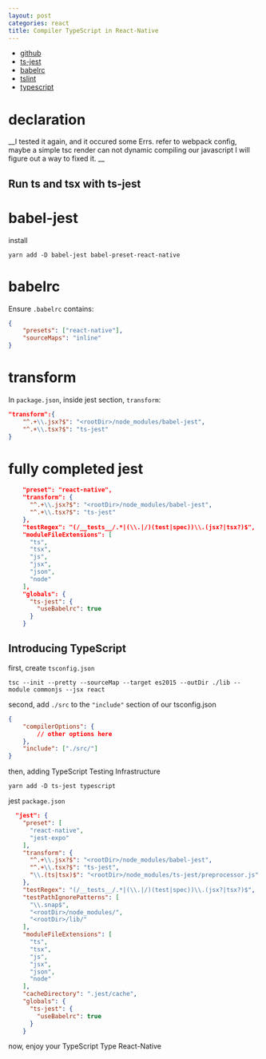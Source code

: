 ```yaml
---
layout: post
categories: react
title: Compiler TypeScript in React-Native
---
```


- [github][udtrokia]
- [ts-jest][ts-jest]
- [babelrc][babelrc]
- [tslint][tslint]
- [typescript][ts]

# declaration

__I tested it again, and it occured some Errs. refer to webpack config, maybe a simple tsc  render can not dynamic compiling our javascript I will figure out a way to fixed it. __

## Run ts and tsx with ts-jest
 
# babel-jest
 
install
```
yarn add -D babel-jest babel-preset-react-native
```

# babelrc
Ensure `.babelrc` contains:

```json
{
    "presets": ["react-native"],
    "sourceMaps": "inline"
}
```

# transform
In `package.json`, inside jest section, `transform`:
```json
"transform":{
    "^.+\\.jsx?$": "<rootDir>/node_modules/babel-jest",
    "^.+\\.tsx?$": "ts-jest"
}
```

# fully completed jest

```json
    "preset": "react-native",
    "transform": {
      "^.+\\.jsx?$": "<rootDir>/node_modules/babel-jest",
      "^.+\\.tsx?$": "ts-jest"
    },
    "testRegex": "(/__tests__/.*|(\\.|/)(test|spec))\\.(jsx?|tsx?)$",
    "moduleFileExtensions": [
      "ts",
      "tsx",
      "js",
      "jsx",
      "json",
      "node"
    ],
    "globals": {
      "ts-jest": {
        "useBabelrc": true
      }
    }
```

## Introducing TypeScript

first, create `tsconfig.json`
```shell
tsc --init --pretty --sourceMap --target es2015 --outDir ./lib --module commonjs --jsx react
```
second, add `./src` to the `"include"` section of our tsconfig.json

```json
{
    "compilerOptions": {
        // other options here
    },
    "include": ["./src/"]
}
```
then, adding TypeScript Testing Infrastructure

```
yarn add -D ts-jest typescript
```
jest `package.json`

```json
  "jest": {
    "preset": [
      "react-native",
      "jest-expo"
    ],
    "transform": {
      "^.+\\.jsx?$": "<rootDir>/node_modules/babel-jest",
      "^.+\\.tsx?$": "ts-jest",
      "\\.(ts|tsx)$": "<rootDir>/node_modules/ts-jest/preprocessor.js"
    },
    "testRegex": "(/__tests__/.*|(\\.|/)(test|spec))\\.(jsx?|tsx?)$",
    "testPathIgnorePatterns": [
      "\\.snap$",
      "<rootDir>/node_modules/",
      "<rootDir>/lib/"
    ],
    "moduleFileExtensions": [
      "ts",
      "tsx",
      "js",
      "jsx",
      "json",
      "node"
    ],
    "cacheDirectory": ".jest/cache",
    "globals": {
      "ts-jest": {
        "useBabelrc": true
      }
    }
```

now, enjoy your TypeScript Type React-Native

[ts]:https://github.com/Microsoft/TypeScript-React-Native-Starter
[babelrc]:http://babeljs.io
[tslint]:https://palantir.github.io/tslint/
[ts-jest]:https://github.com/kulshekhar/ts-jest
[udtrokia]: https://github.com/udtrokia/React-Native-TypeScript-Starter


